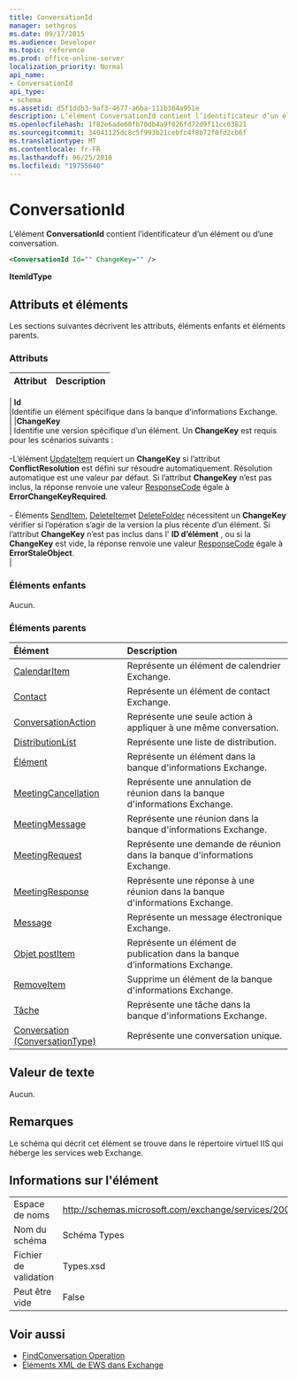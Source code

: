 ```yaml
---
title: ConversationId
manager: sethgros
ms.date: 09/17/2015
ms.audience: Developer
ms.topic: reference
ms.prod: office-online-server
localization_priority: Normal
api_name:
- ConversationId
api_type:
- schema
ms.assetid: d5f1ddb3-9af3-4677-a6ba-111b304a951e
description: L’élément ConversationId contient l’identificateur d’un élément ou d’une conversation.
ms.openlocfilehash: 1f82e6ade60fb70db4a9f026fd72d9f11cc63821
ms.sourcegitcommit: 34041125dc8c5f993b21cebfc4f8b72f0fd2cb6f
ms.translationtype: MT
ms.contentlocale: fr-FR
ms.lasthandoff: 06/25/2018
ms.locfileid: "19755640"
---
```

# <a name="conversationid"></a>ConversationId

L’élément **ConversationId** contient l’identificateur d’un élément ou d’une conversation. 
  
```XML
<ConversationId Id="" ChangeKey="" />
```

 **ItemIdType**
## <a name="attributes-and-elements"></a>Attributs et éléments

Les sections suivantes décrivent les attributs, éléments enfants et éléments parents.
  
### <a name="attributes"></a>Attributs

|**Attribut**|**Description**|
|:-----|:-----|
|
  **Id** <br/> |Identifie un élément spécifique dans la banque d’informations Exchange.  <br/> |
|**ChangeKey** <br/> | Identifie une version spécifique d’un élément. Un **ChangeKey** est requis pour les scénarios suivants :  <br/><br/>-L’élément [UpdateItem](updateitem.md) requiert un **ChangeKey** si l’attribut **ConflictResolution** est défini sur résoudre automatiquement. Résolution automatique est une valeur par défaut. Si l’attribut **ChangeKey** n’est pas inclus, la réponse renvoie une valeur [ResponseCode](responsecode.md) égale à **ErrorChangeKeyRequired**.<br/><br/>- Éléments [SendItem](senditem.md), [DeleteItem](deleteitem.md)et [DeleteFolder](deletefolder.md) nécessitent un **ChangeKey** vérifier si l’opération s’agir de la version la plus récente d’un élément. Si l’attribut **ChangeKey** n’est pas inclus dans l' **ID d’élément** , ou si la **ChangeKey** est vide, la réponse renvoie une valeur [ResponseCode](responsecode.md) égale à **ErrorStaleObject**.  <br/> |
   
### <a name="child-elements"></a>Éléments enfants

Aucun.
  
### <a name="parent-elements"></a>Éléments parents

|**Élément**|**Description**|
|:-----|:-----|
|[CalendarItem](calendaritem.md) <br/> |Représente un élément de calendrier Exchange.  <br/> |
|[Contact](contact.md) <br/> |Représente un élément de contact Exchange.  <br/> |
|[ConversationAction](conversationaction.md) <br/> |Représente une seule action à appliquer à une même conversation.  <br/> |
|[DistributionList](distributionlist.md) <br/> |Représente une liste de distribution.  <br/> |
|[Élément](item.md) <br/> |Représente un élément dans la banque d'informations Exchange.  <br/> |
|[MeetingCancellation](meetingcancellation.md) <br/> |Représente une annulation de réunion dans la banque d'informations Exchange.  <br/> |
|[MeetingMessage](meetingmessage.md) <br/> |Représente une réunion dans la banque d'informations Exchange.  <br/> |
|[MeetingRequest](meetingrequest.md) <br/> |Représente une demande de réunion dans la banque d'informations Exchange.  <br/> |
|[MeetingResponse](meetingresponse.md) <br/> |Représente une réponse à une réunion dans la banque d'informations Exchange.  <br/> |
|[Message](message-ex15websvcsotherref.md) <br/> |Représente un message électronique Exchange.  <br/> |
|[Objet postItem](postitem.md) <br/> |Représente un élément de publication dans la banque d’informations Exchange.  <br/> |
|[RemoveItem](removeitem.md) <br/> |Supprime un élément de la banque d'informations Exchange.  <br/> |
|[Tâche](task.md) <br/> |Représente une tâche dans la banque d'informations Exchange.  <br/> |
|[Conversation (ConversationType)](conversation-conversationtype.md) <br/> |Représente une conversation unique.  <br/> |
   
## <a name="text-value"></a>Valeur de texte

Aucun.
  
## <a name="remarks"></a>Remarques

Le schéma qui décrit cet élément se trouve dans le répertoire virtuel IIS qui héberge les services web Exchange.
  
## <a name="element-information"></a>Informations sur l'élément

|||
|:-----|:-----|
|Espace de noms  <br/> |http://schemas.microsoft.com/exchange/services/2006/types  <br/> |
|Nom du schéma  <br/> |Schéma Types  <br/> |
|Fichier de validation  <br/> |Types.xsd  <br/> |
|Peut être vide  <br/> |False  <br/> |
   
## <a name="see-also"></a>Voir aussi

- [FindConversation Operation](findconversation-operation.md)
- [Éléments XML de EWS dans Exchange](ews-xml-elements-in-exchange.md)

